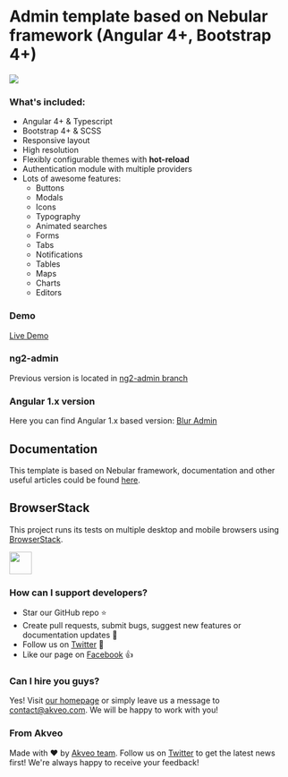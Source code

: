 # Admin template based on Nebular framework (Angular 4+, Bootstrap 4+)
<a target="_blank" href="http://akveo.com/ngx-admin/"><img src="https://i.imgur.com/o1Y8Lun.jpg"/></a>

### What's included:

- Angular 4+ & Typescript
- Bootstrap 4+ & SCSS
- Responsive layout
- High resolution
- Flexibly configurable themes with **hot-reload**
- Authentication module with multiple providers
- Lots of awesome features:
  - Buttons
  - Modals
  - Icons
  - Typography
  - Animated searches
  - Forms
  - Tabs
  - Notifications
  - Tables
  - Maps
  - Charts
  - Editors


### Demo

<a target="_blank" href="http://akveo.com/ngx-admin/">Live Demo</a>


### ng2-admin

Previous version is located in [ng2-admin branch](https://github.com/akveo/ngx-admin/tree/ng2-admin)

### Angular 1.x version
Here you can find Angular 1.x based version: [Blur Admin](http://akveo.github.io/blur-admin/)
 
## Documentation
This template is based on Nebular framework, documentation and other useful articles could be found [here](https://akveo.github.io/nebular/).


## BrowserStack
This project runs its tests on multiple desktop and mobile browsers using [BrowserStack](http://www.browserstack.com).

<img src="https://cloud.githubusercontent.com/assets/131406/22254249/534d889e-e254-11e6-8427-a759fb23b7bd.png" height="40" />

### How can I support developers?
- Star our GitHub repo :star:
- Create pull requests, submit bugs, suggest new features or documentation updates :wrench:
- Follow us on [Twitter](https://twitter.com/akveo_inc) :feet:
- Like our page on [Facebook](https://www.facebook.com/akveo/) :thumbsup:

### Can I hire you guys?
Yes!  Visit [our homepage](http://akveo.com/) or simply leave us a message to [contact@akveo.com](mailto:contact@akveo.com). We will be happy to work with you!

### From Akveo
Made with :heart:  by [Akveo team](http://akveo.com/). Follow us on [Twitter](https://twitter.com/akveo_inc) to get the latest news first!
We're always happy to receive your feedback!

